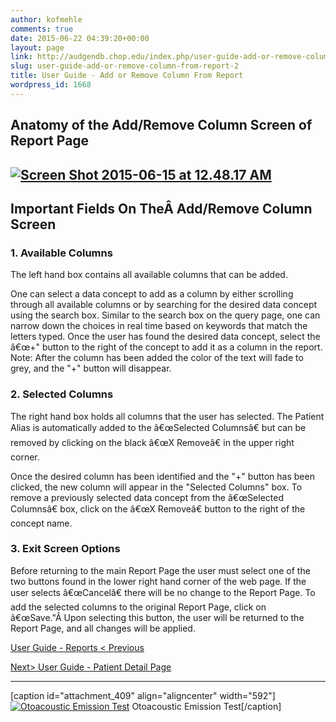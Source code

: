 ```yaml
---
author: kofmehle
comments: true
date: 2015-06-22 04:39:20+00:00
layout: page
link: http://audgendb.chop.edu/index.php/user-guide-add-or-remove-column-from-report-2/
slug: user-guide-add-or-remove-column-from-report-2
title: User Guide - Add or Remove Column From Report
wordpress_id: 1668
---
```


## Anatomy of the Add/Remove Column Screen of Report Page




## [![Screen Shot 2015-06-15 at 12.48.17 AM](http://audgendb.chop.edu/wp-content/uploads/2015/06/Screen-Shot-2015-06-15-at-12.48.17-AM.png)](http://audgendb.chop.edu/wp-content/uploads/2015/06/Screen-Shot-2015-06-15-at-12.48.17-AM.png)





## Important Fields On TheÂ Add/Remove Column Screen







### 1. Available Columns


The left hand box contains all available columns that can be added.

One can select a data concept to add as a column by either scrolling through all available columns or by searching for the desired data concept using the search box. Similar to the search box on the query page, one can narrow down the choices in real time based on keywords that match the letters typed. Once the user has found the desired data concept, select the â€œ+" button to the right of the concept to add it as a column in the report. Note: After the column has been added the color of the text will fade to grey, and the "+" button will disappear.


### 2. Selected Columns


The right hand box holds all columns that the user has selected. The Patient Alias is automatically added to the â€œSelected Columnsâ€ but can be removed by clicking on the black â€œX Removeâ€ in the upper right corner.

Once the desired column has been identified and the "+" button has been clicked, the new column will appear in the "Selected Columns" box. To remove a previously selected data concept from the â€œSelected Columnsâ€ box, click on the â€œX Removeâ€ button to the right of the concept name.


### 3. Exit Screen Options


Before returning to the main Report Page the user must select one of the two buttons found in the lower right hand corner of the web page. If the user selects â€œCancelâ€ there will be no change to the Report Page. To add the selected columns to the original Report Page, click on â€œSave."Â Upon selecting this button, the user will be returned to the Report Page, and all changes will be applied.


[User Guide - Reports < Previous](http://audgendb.chop.edu/index.php/documentation/user-guide-report-page-2/)




[Next> User Guide - Patient Detail Page](http://audgendb.chop.edu/index.php/documentation/user-guide-patient-detail-page-2/)








* * *



[caption id="attachment_409" align="aligncenter" width="592"][![Otoacoustic Emission Test](http://audgendb.chop.edu/wp-content/uploads/2010/12/ewc_CHOPCommunication200100318-007789.jpg)](http://audgendb.chop.edu/wp-content/uploads/2010/12/ewc_CHOPCommunication200100318-007789.jpg) Otoacoustic Emission Test[/caption]



